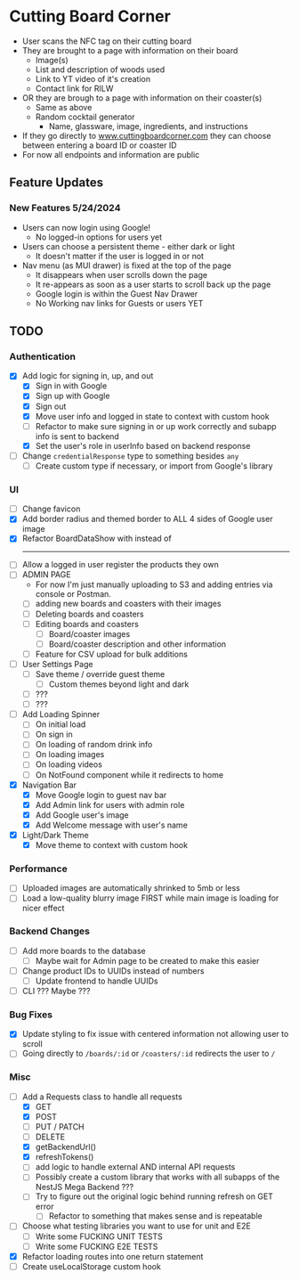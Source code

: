 # Cutting Board Corner

* User scans the NFC tag on their cutting board
* They are brought to a page with information on their board
  * Image(s)
  * List and description of woods used
  * Link to YT video of it's creation
  * Contact link for RILW
* OR they are brough to a page with information on their coaster(s)
  * Same as above
  * Random cocktail generator
    * Name, glassware, image, ingredients, and instructions
* If they go directly to www.cuttingboardcorner.com they can choose between entering a board ID or coaster ID
* For now all endpoints and information are public

## Feature Updates

### New Features 5/24/2024
* Users can now login using Google!
  * No logged-in options for users yet
* Users can choose a persistent theme - either dark or light
  * It doesn't matter if the user is logged in or not
* Nav menu (as MUI drawer) is fixed at the top of the page
  * It disappears when user scrolls down the page
  * It re-appears as soon as a user starts to scroll back up the page
  * Google login is within the Guest Nav Drawer
  * No Working nav links for Guests or users YET

## TODO

### Authentication
* [x] Add logic for signing in, up, and out
  * [x] Sign in with Google
  * [x] Sign up with Google
  * [x] Sign out
  * [x] Move user info and logged in state to context with custom hook
  * [ ] Refactor to make sure signing in or up work correctly and subapp info is sent to backend
  * [x] Set the user's role in userInfo based on backend response
* [ ] Change ```credentialResponse``` type to something besides ```any```
  * [ ] Create custom type if necessary, or import from Google's library

### UI
* [ ] Change favicon
* [x] Add border radius and themed border to ALL 4 sides of Google user image
* [x] Refactor BoardDataShow with <Divider /> instead of <hr />
* [ ] Allow a logged in user register the products they own
* [ ] ADMIN PAGE
  * For now I'm just manually uploading to S3 and adding entries via console or Postman.
  * [ ] adding new boards and coasters with their images
  * [ ] Deleting boards and coasters
  * [ ] Editing boards and coasters
    * [ ] Board/coaster images
    * [ ] Board/coaster description and other information
  * [ ] Feature for CSV upload for bulk additions
* [ ] User Settings Page
  * [ ] Save theme / override guest theme
    * [ ] Custom themes beyond light and dark
  * [ ]  ???
  * [ ]  ???
* [ ] Add Loading Spinner
  * [ ] On initial load
  * [ ] On sign in
  * [ ] On loading of random drink info
  * [ ] On loading images
  * [ ] On loading videos
  * [ ] On NotFound component while it redirects to home
* [x] Navigation Bar
  * [x] Move Google login to guest nav bar
  * [x] Add Admin link for users with admin role
  * [x] Add Google user's image
  * [x] Add Welcome message with user's name 
* [x] Light/Dark Theme
  * [x] Move theme to context with custom hook  

### Performance
* [ ] Uploaded images are automatically shrinked to 5mb or less
* [ ] Load a low-quality blurry image FIRST while main image is loading for nicer effect

### Backend Changes
* [ ] Add more boards to the database
  * [ ] Maybe wait for Admin page to be created to make this easier
* [ ] Change product IDs to UUIDs instead of numbers
  * [ ] Update frontend to handle UUIDs
* [ ] CLI ???  Maybe ???

### Bug Fixes
* [x] Update styling to fix issue with centered information not allowing user to scroll
* [ ] Going directly to ```/boards/:id``` or ```/coasters/:id``` redirects the user to ```/```

### Misc
* [ ] Add a Requests class to handle all requests
  * [x] GET
  * [x] POST
  * [ ] PUT / PATCH
  * [ ] DELETE
  * [x] getBackendUrl()
  * [x] refreshTokens()
  * [ ] add logic to handle external AND internal API requests
  * [ ] Possibly create a custom library that works with all subapps of the NestJS Mega Backend ???
  * [ ] Try to figure out the original logic behind running refresh on GET error
    * [ ] Refactor to something that makes sense and is repeatable
* [ ] Choose what testing libraries you want to use for unit and E2E
  * [ ] Write some FUCKING UNIT TESTS
  * [ ] Write some FUCKING E2E TESTS
* [x] Refactor loading routes into one return statement
* [ ] Create useLocalStorage custom hook